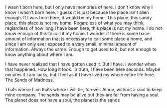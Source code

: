 I wasn't born here, but I only have memories of here. I don't know why I know I wasn't born here. I guess it is just because the place isn't alien enough. If I was born here, it would be my home. This place, this sandy place, this place is not my home. Regardless of what you may think, reglardless of how long I have been here, this place is not my home. I do not know enough of this to call it my home. I wonder if there is some base amount of information that is necessary to call some place a home, and since I am only ever exposed to a very small, minimal amount of information. Always the same. Enough to get used to it, but not enough to know anything about where I am.

I have never realized that I have gotten used it. But I have. I wonder when that happened. How long it took. In truth, I have been here seconds. Maybe minutes if I am lucky, but I feel as if I have lived my whole entire life here. The Sands of Madness.

Thats where I am thats where I will be, forever. Alone, without a soul to keep mine company. The sands may be alive but they are far from having a soul. The planet does not have a soul, the planet is the sands
